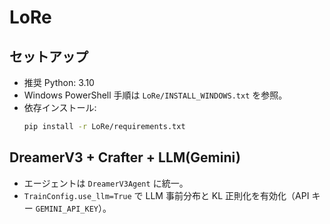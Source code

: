 # LoRe

## セットアップ

- 推奨 Python: 3.10
- Windows PowerShell 手順は `LoRe/INSTALL_WINDOWS.txt` を参照。
- 依存インストール:
  ```bash
  pip install -r LoRe/requirements.txt
  ```

## DreamerV3 + Crafter + LLM(Gemini)

- エージェントは `DreamerV3Agent` に統一。
- `TrainConfig.use_llm=True` で LLM 事前分布と KL 正則化を有効化（API キー `GEMINI_API_KEY`）。


